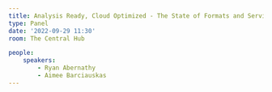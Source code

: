```yaml
---
title: Analysis Ready, Cloud Optimized - The State of Formats and Services
type: Panel
date: '2022-09-29 11:30'
room: The Central Hub

people:
    speakers:
        - Ryan Abernathy
        - Aimee Barciauskas
---
```

